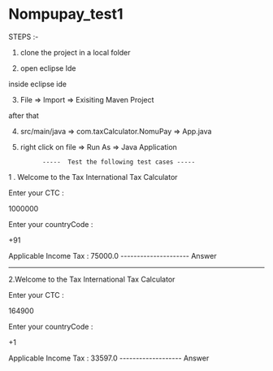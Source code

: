 # Nompupay_test1


STEPS :- 

1. clone the project in a local folder

2. open eclipse Ide 

inside eclipse ide

3. File => Import => Exisiting Maven Project

after that 

4.  src/main/java  => com.taxCalculator.NomuPay => App.java 

5. right click on file  => Run As => Java Application


             -----  Test the following test cases -----



1 . Welcome to the Tax International Tax Calculator

Enter your CTC : 

1000000

Enter your countryCode : 

+91

  Applicable Income Tax : 75000.0    ---------------------  Answer
  
  
  
---------------------------------------------------


2.Welcome to the Tax International Tax Calculator

Enter your CTC : 

164900

Enter your countryCode : 

+1

  Applicable Income Tax : 33597.0   -------------------     Answer
